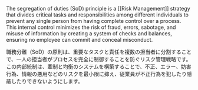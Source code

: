 
The segregation of duties (SoD) principle is a [[Risk Management]] strategy that divides critical tasks and responsibilities among different individuals to prevent any single person from having complete control over a process. 
This internal control minimizes the risk of fraud, errors, sabotage, and misuse of information by creating a system of checks and balances, ensuring no employee can commit and conceal misconduct.

職務分離（SoD）の原則は、重要なタスクと責任を複数の担当者に分割することで、一人の担当者がプロセスを完全に制御することを防ぐリスク管理戦略です。
この内部統制は、牽制と均衡のシステムを構築することで、不正、エラー、妨害行為、情報の悪用などのリスクを最小限に抑え、従業員が不正行為を犯したり隠蔽したりできないようにします。
